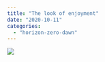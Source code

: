 ```yaml
---
title: "The look of enjoyment"
date: "2020-10-11"
categories: 
  - "horizon-zero-dawn"
---
```


[![](images/Horizon-Zero-Dawn™_-Complete-Edition_20201010194708-scaled.jpg)](https://davidpeach.me/wp-content/uploads/2022/05/Horizon-Zero-Dawn™_-Complete-Edition_20201010194708-scaled.jpg)
